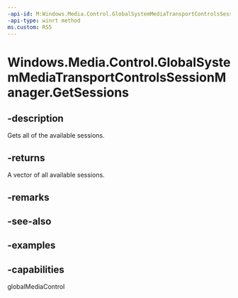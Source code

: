 ```yaml
---
-api-id: M:Windows.Media.Control.GlobalSystemMediaTransportControlsSessionManager.GetSessions
-api-type: winrt method
ms.custom: RS5
---
```


<!-- Method syntax.
public IVectorView<GlobalSystemMediaTransportControlsSession> GlobalSystemMediaTransportControlsSessionManager.GetSessions()
-->

# Windows.Media.Control.GlobalSystemMediaTransportControlsSessionManager.GetSessions

## -description
Gets all of the available sessions.

## -returns
A vector of all available sessions.

## -remarks

## -see-also

## -examples

## -capabilities
globalMediaControl

